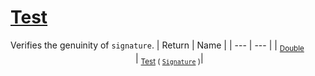 # [Test](./Verifier-100664119.md)

Verifies the genuinity of `signature`.
| Return | Name | 
| --- | --- | 
| <sub>[Double](https://docs.microsoft.com/en-us/dotnet/api/System.Double)</sub><img width=200/>| <sub>[Test](./Verifier-100664119.md) ( [`Signature`](./../../Signature.md) )</sub>| <br>


